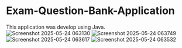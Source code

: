 # Exam-Question-Bank-Application
This application was develop using Java.
![Screenshot 2025-05-24 063130](https://github.com/user-attachments/assets/65c357e3-d648-44ab-85aa-2a21886e47a0)
![Screenshot 2025-05-24 063749](https://github.com/user-attachments/assets/6f104920-dd13-4688-8e8e-fe41547edca7)
![Screenshot 2025-05-24 063617](https://github.com/user-attachments/assets/c09b1035-8bcb-405d-89ef-fb29483f47e4)
![Screenshot 2025-05-24 063532](https://github.com/user-attachments/assets/c71a9435-d55d-4bc4-94e8-3d50d5107a40)
